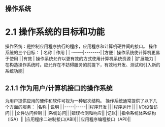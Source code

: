 ## 操作系统
# 2.1 操作系统的目标和功能
操作系统：是控制应用程序执行的程序，应用程序和计算机硬件间的接口。
操作系统的三个目标：
| 名称 | 作用 |
| ------|--------|
|方便 | 操作系统使计算机更易于使用 |
|有效 | 操作系统允许以更有效的方式使用计算机系统资源 |
|扩展能力 | 在构造操作系统时，应允许在不妨碍服务的前提下，有效地开发、测试和引入新的系统功能|
## 2.1.1 作为用户/计算机接口的操作系统
为用户提供应用的硬件和软件可视为一种层次结构。
操作系统通常提供了以下几个方面的服务：
|名称 | 说明 |
|-----|-----|
|程序开发 ||
|程序运行 ||
| I/O设备访问|   | 
|文件访问控制 ||
|系统访问||
|错误检测和响应||
|记账||
|指令系统体系结构（ISA）||
|应用程序二进制接口(ABI)||
|应用程序编程接口（API)||
